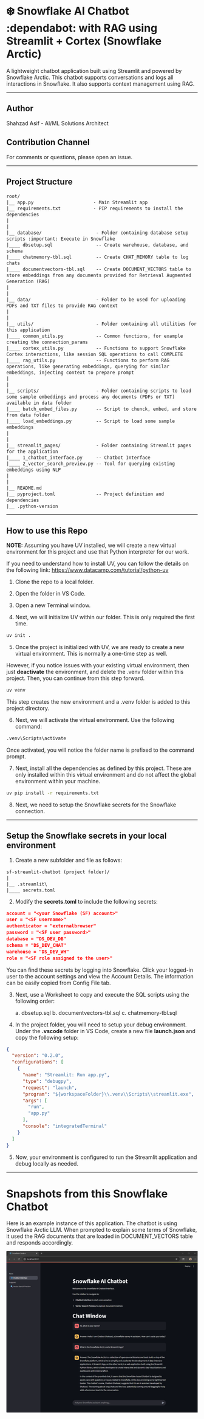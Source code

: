 # :snowflake: Snowflake AI Chatbot :dependabot: with RAG using Streamlit + Cortex (Snowflake Arctic)
A lightweight chatbot application built using Streamlit and powered by Snowflake Arctic.  This chatbot supports conversations and logs all interactions in Snowflake.  It also supports context management using RAG.

---

## Author
Shahzad Asif - AI/ML Solutions Architect

## Contribution Channel
For comments or questions, please open an issue.

---

## Project Structure
```
root/
|__ app.py                      - Main Streamlit app
|__ requirements.txt            - PIP requirements to install the dependencies
|
|
|__ database/                    - Folder containing database setup scripts :important: Execute in Snowflake
|____ dbsetup.sql                -- Create warehouse, database, and schema
|____ chatmemory-tbl.sql         -- Create CHAT_MEMORY table to log chats
|____ documentvectors-tbl.sql    -- Create DOCUMENT_VECTORS table to store embeddings from any documents provided for Retrieval Augmented Generation (RAG)
|
|
|__ data/                        - Folder to be used for uploading PDFs and TXT files to provide RAG context
|
|
|__ utils/                       - Folder containing all utilities for this application
|____ common_utils.py            -- Common functions, for example creating the connection_params
|____ cortex_utils.py            -- Functions to support Snowflake Cortex interactions, like session SQL operations to call COMPLETE
|____ rag_utils.py               -- Functions to perform RAG operations, like generating embeddings, querying for similar embeddings, injecting context to prepare prompt
|
|
|__ scripts/                     - Folder containing scripts to load some sample embeddings and process any documents (PDFs or TXT) available in data folder
|____ batch_embed_files.py       -- Script to chunck, embed, and store from data folder
|____ load_embeddings.py         -- Script to load some sample embeddings
|
|
|__ streamlit_pages/             - Folder containing Streamlit pages for the application
|____ 1_chatbot_interface.py     -- Chatbot Interface
|____ 2_vector_search_preview.py -- Tool for querying existing embeddings using NLP
|
|
|__ README.md
|__ pyproject.toml               -- Project definition and dependencies
|__ .python-version
```
---
## How to use this Repo
__NOTE:__ Assuming you have UV installed, we will create a new virtual environment for this project and use that Python interpreter for our work.

If you need to understand how to install UV, you can follow the details on the following link:
https://www.datacamp.com/tutorial/python-uv

1. Clone the repo to a local folder.

2. Open the folder in VS Code.

3. Open a new Terminal window.

4. Next, we will initialize UV within our folder.  This is only required the first time.
```bash
uv init .
```
5. Once the project is initialized with UV, we are ready to create a new virtual environment.  This is normally a one-time step as well. 

However, if you notice issues with your existing virtual environment, then just **deactivate** the environment, and delete the .venv folder within this project.  Then, you can continue from this step forward.

```bash
uv venv 
```
This step creates the new environment and a .venv folder is added to this project directory.

6. Next, we will activate the virtual environment.  Use the following command:
```bash
.venv\Scripts\activate
```
Once activated, you will notice the folder name is prefixed to the command prompt.

7. Next, install all the dependencies as defined by this project.  These are only installed within this virtual environment and do not affect the global environment within your machine.
```bash
uv pip install -r requirements.txt
```
8. Next, we need to setup the Snowflake secrets for the Snowflake connection.
---
## Setup the Snowflake secrets in your local environment
1. Create a new subfolder and file as follows:
```code
sf-streamlit-chatbot (project folder)/
|
|__ .streamlit\
|____ secrets.toml
```
2. Modify the **secrets.toml** to include the following secrets:
```json
account = "<your Snowflake (SF) account>"
user = "<SF username>"
authenticator = "externalbrowser"
password = "<SF user password>"
database = "DS_DEV_DB"
schema = "DS_DEV_CHAT"
warehouse = "DS_DEV_WH"
role = "<SF role assigned to the user>"
```
You can find these secrets by logging into Snowflake.  Click your logged-in user to the account settings and view the Account Details.  The information can be easily copied from Config File tab.

3. Next, use a Worksheet to copy and execute the SQL scripts using the following order:

    a. dbsetup.sql
    b. documentvectors-tbl.sql
    c. chatmemory-tbl.sql

4. In the project folder, you will need to setup your debug environment.  Under the **.vscode** folder in VS Code, create a new file **launch.json** and copy the following setup:
```json
{
  "version": "0.2.0",
  "configurations": [
    {
      "name": "Streamlit: Run app.py",
      "type": "debugpy",
      "request": "launch",
      "program": "${workspaceFolder}\\.venv\\Scripts\\streamlit.exe",  // adjust path for venv
      "args": [
        "run",
        "app.py"
      ],
      "console": "integratedTerminal"
    }
  ]
}
```

5. Now, your environment is configured to run the Streamlit application and debug locally as needed.

---
# Snapshots from this Snowflake Chatbot
Here is an example instance of this application.  The chatbot is using Snowflake Arctic LLM. When prompted to explain some terms of Snowflake, it used the RAG documents that are loaded in DOCUMENT_VECTORS table and responds accordingly.

![alt text](image.png)